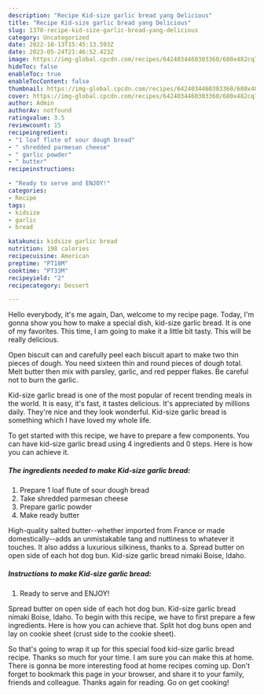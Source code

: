 ```yaml
---
description: "Recipe Kid-size garlic bread yang Delicious"
title: "Recipe Kid-size garlic bread yang Delicious"
slug: 1378-recipe-kid-size-garlic-bread-yang-delicious
category: Uncategorized
date: 2022-10-13T15:45:13.593Z
date: 2023-05-24T21:46:52.423Z
image: https://img-global.cpcdn.com/recipes/6424034460303360/680x482cq70/kid-size-garlic-bread-recipe-main-photo.jpg
hideToc: false
enableToc: true
enableTocContent: false
thumbnail: https://img-global.cpcdn.com/recipes/6424034460303360/680x482cq70/kid-size-garlic-bread-recipe-main-photo.jpg
cover: https://img-global.cpcdn.com/recipes/6424034460303360/680x482cq70/kid-size-garlic-bread-recipe-main-photo.jpg
author: Admin
authorAv: notfound
ratingvalue: 3.5
reviewcount: 15
recipeingredient:
- "1 loaf flute of sour dough bread"
- " shredded parmesan cheese"
- " garlic powder"
- " butter"
recipeinstructions:

- "Ready to serve and ENJOY!"
categories:
- Recipe
tags:
- kidsize
- garlic
- bread

katakunci: kidsize garlic bread 
nutrition: 198 calories
recipecuisine: American
preptime: "PT18M"
cooktime: "PT33M"
recipeyield: "2"
recipecategory: Dessert

---
```



Hello everybody, it's me again, Dan, welcome to my recipe page. Today, I'm gonna show you how to make a special dish, kid-size garlic bread. It is one of my favorites. This time, I am going to make it a little bit tasty. This will be really delicious.

Open biscuit can and carefully peel each biscuit apart to make two thin pieces of dough. You need sixteen thin and round pieces of dough total. Melt butter then mix with parsley, garlic, and red pepper flakes. Be careful not to burn the garlic.

Kid-size garlic bread is one of the most popular of recent trending meals in the world. It is easy, it's fast, it tastes delicious. It's appreciated by millions daily. They're nice and they look wonderful. Kid-size garlic bread is something which I have loved my whole life.


To get started with this recipe, we have to prepare a few components. You can have kid-size garlic bread using 4 ingredients and 0 steps. Here is how you can achieve it.

<!--inarticleads1-->

##### The ingredients needed to make Kid-size garlic bread:

1. Prepare 1 loaf flute of sour dough bread
1. Take  shredded parmesan cheese
1. Prepare  garlic powder
1. Make ready  butter


High-quality salted butter--whether imported from France or made domestically--adds an unmistakable tang and nuttiness to whatever it touches. It also addss a luxurious silkiness, thanks to a. Spread butter on open side of each hot dog bun. Kid-size garlic bread nimaki Boise, Idaho. 

<!--inarticleads2-->

##### Instructions to make Kid-size garlic bread:


1. Ready to serve and ENJOY!

Spread butter on open side of each hot dog bun. Kid-size garlic bread nimaki Boise, Idaho. To begin with this recipe, we have to first prepare a few ingredients. Here is how you can achieve that. Split hot dog buns open and lay on cookie sheet (crust side to the cookie sheet). 

So that's going to wrap it up for this special food kid-size garlic bread recipe. Thanks so much for your time. I am sure you can make this at home. There is gonna be more interesting food at home recipes coming up. Don't forget to bookmark this page in your browser, and share it to your family, friends and colleague. Thanks again for reading. Go on get cooking!
